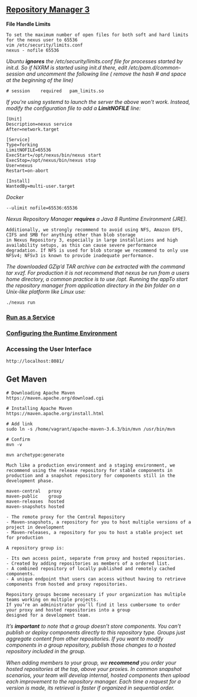 ## [Repository Manager 3](https://help.sonatype.com/repomanager3)
**File Handle Limits**
```
To set the maximum number of open files for both soft and hard limits for the nexus user to 65536
vim /etc/security/limits.conf
nexus - nofile 65536
```
*Ubuntu **ignores** the /etc/security/limits.conf file for processes started by init.d.
So if NXRM is started using init.d there, edit /etc/pam.d/common-session and uncomment the following line ( remove the hash # and space at the beginning of the line)*
```
# session    required   pam_limits.so
```
*If you're using systemd to launch the server the above won't work. Instead, modify the configuration file to add a **LimitNOFILE** line:*
```
[Unit]
Description=nexus service
After=network.target

[Service]
Type=forking
LimitNOFILE=65536
ExecStart=/opt/nexus/bin/nexus start
ExecStop=/opt/nexus/bin/nexus stop
User=nexus
Restart=on-abort

[Install]
WantedBy=multi-user.target
```
*Docker*
```
--ulimit nofile=65536:65536
```
*Nexus Repository Manager **requires** a Java 8 Runtime Environment (JRE).*
```
Additionally, we strongly recommend to avoid using NFS, Amazon EFS, CIFS and SMB for anything other than blob storage 
in Nexus Repository 3, especially in large installations and high availability setups, as this can cause severe performance 
degradation. If NFS is used for blob storage we recommend to only use NFSv4; NFSv3 is known to provide inadequate performance. 
```
*The downloaded GZip’d TAR archive can be extracted with the command tar xvzf. For production it is not recommend that nexus be run from a users
home directory, a common practice is to use /opt. Running the appTo start the repository manager from application directory in the bin folder 
on a Unix-like platform like Linux use:*
```
./nexus run
```
### [Run as a Service](https://help.sonatype.com/repomanager3/installation/run-as-a-service)
### [Configuring the Runtime Environment](https://help.sonatype.com/repomanager3/installation/configuring-the-runtime-environment)
### Accessing the User Interface
```
http://localhost:8081/
```
## Get Maven
```
# Downloading Apache Maven
https://maven.apache.org/download.cgi

# Installing Apache Maven
https://maven.apache.org/install.html

# Add link
sudo ln -s /home/vagrant/apache-maven-3.6.3/bin/mvn /usr/bin/mvn

# Confirm 
mvn -v

mvn archetype:generate
```
`Much like a production environment and a staging environment, we recommend using the release repository for stable components in production and a snapshot repository for components still in the development phase.`

```
maven-central	proxy
maven-public	group
maven-releases	hosted
maven-snapshots	hosted

- The remote proxy for the Central Repository
- Maven-snapshots, a repository for you to host multiple versions of a project in development
- Maven-releases, a repository for you to host a stable project set for production

```
```
A repository group is:

- Its own access point, separate from proxy and hosted repositories.
- Created by adding repositories as members of a ordered list.
- A combined repository of locally published and remotely cached components.
- A unique endpoint that users can access without having to retrieve components from hosted and proxy repositories.
```
```
Repository groups become necessary if your organization has multiple teams working on multiple projects. 
If you’re an administrator you’ll find it less cumbersome to order your proxy and hosted repositories into a group 
designed for a development team.
```
*It’s **important** to note that a group doesn’t store components. You can’t publish or deploy components directly to this repository type. Groups just aggregate content from other repositories. If you want to modify components in a group repository, publish those changes to a hosted repository included in the group.*

*When adding members to your group, we **recommend** you order your hosted repositories at the top, above your proxies. In common snapshot scenarios, your team will develop internal, hosted components then upload each improvement to the repository manager. Each time a request for a version is made, its retrieval is faster if organized in sequential order.*
